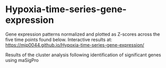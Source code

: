 # Hypoxia-time-series-gene-expression

Gene expression patterns normalized and plotted as Z-scores across the five time points found below. 
Interactive results at: https://mjp0044.github.io/Hypoxia-time-series-gene-expression/


Results of the cluster analysis following identification of significant genes using maSigPro
![]()
